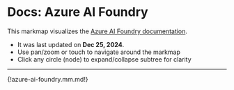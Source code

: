 # Docs: Azure AI Foundry 

This markmap visualizes the [Azure AI Foundry documentation](https://learn.microsoft.com/azure/ai-studio/). 

- It was last updated on **Dec 25, 2024**.
- Use pan/zoom or touch to navigate around the markmap
- Click any circle (node) to expand/collapse subtree for clarity

---

{!azure-ai-foundry.mm.md!}